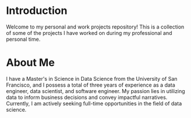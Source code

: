 # Introduction
Welcome to my personal and work projects repository! This is a collection of some of the projects I have worked on during my professional and personal time.

# About Me
I have a Master's in Science in Data Science from the University of San Francisco, and I possess a total of three years of experience as a data engineer, data scientist, and software engineer. My passion lies in utilizing data to inform business decisions and convey impactful narratives. Currently, I am actively seeking full-time opportunities in the field of data science.
